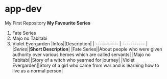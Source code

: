 # app-dev
My First Repository
**My Favourite Series**
1. Fate Series
2. Majo no Tabitabi
3. Violet Evergarden
|Infos||Description|
| ----------- | ----------- |
|*Series*||**Short Description**|
|Fate Series||About people who were given authority over various heroes which are called servants|
|Majo no Tabitabi||Story of a witch who yearned for journey|
|Violet Evergarden||Story of a girl who came from war and is learning how to live as a normal person|
